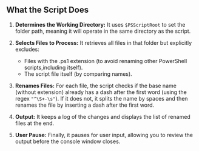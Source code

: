 ## What the Script Does

1. **Determines the Working Directory:**
   It uses `$PSScriptRoot` to set the folder path, meaning it will operate in the same directory as the script.

2. **Selects Files to Process:**
   It retrieves all files in that folder but explicitly excludes:

   - Files with the .ps1 extension (to avoid renaming other PowerShell scripts,including itself).
   - The script file itself (by comparing names).

3. **Renames Files:**
   For each file, the script checks if the base name (without extension) already has a dash after the first word (using the regex `"^\S+-\s"`). If it does not, it splits the name by spaces and then renames the file by inserting a dash after the first word.

4. **Output:**
   It keeps a log of the changes and displays the list of renamed files at the end.

5. **User Pause:**
   Finally, it pauses for user input, allowing you to review the output before the console window closes.
